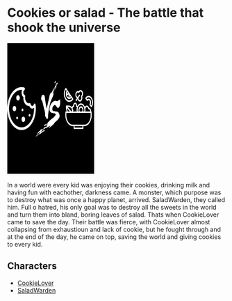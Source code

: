 # Cookies or salad - The battle that shook the universe 

![poster](./../Images/CookieOrSaladPoster.jpg)

In a world were every kid was enjoying their cookies, drinking milk and having fun with eachother, darkness came. A monster, which purpose was to destroy what was once a happy planet, arrived. SaladWarden, they called him. Full o hatred, his only goal was to destroy all the sweets in the world and turn them into bland, boring leaves of salad. Thats when CookieLover came to save the day. Their battle was fierce, with CookieLover almost collapsing from exhaustioun and lack of cookie, but he fought through and at the end of the day, he came on top, saving the world and giving cookies to every kid.

## Characters

- [CookieLover](./../Cast/Heroes/CookieLover.md)
- [SaladWarden](./../Cast/Villains/SaladWarden.md)